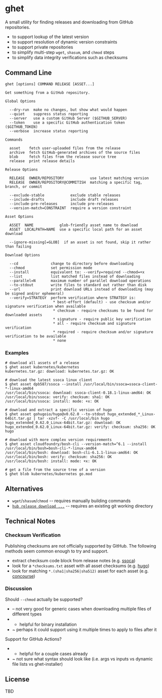 # ghet

A small utility for finding releases and downloading from GitHub repositories.

 * to support lookup of the latest version
 * to support resolution of dynamic version constraints
 * to support private repositories
 * to simplify multi-step `wget`, `shasum`, and `chmod` steps
 * to simplify data integrity verifications such as checksums

## Command Line

```
ghet [options] COMMAND RELEASE [ASSET...]

Get something from a GitHub repository.

Global Options

  --dry-run  make no changes, but show what would happen
  --quiet    suppress status reporting
  --server   use a custom GitHub Server ($GITHUB_SERVER)
  --token    use a specific GitHub authentication token ($GITHUB_TOKEN)
  --verbose  increase status reporting

Commands

  asset    fetch user-uploaded files from the release
  archive  fetch GitHub-generated archives of the source files
  blob     fetch files from the release source tree
  release  print release details

Release Options

  RELEASE  OWNER/REPOSITORY            use latest matching version
  RELEASE  OWNER/REPOSITORY@COMMITISH  matching a specific tag, branch, or commit

  --exclude-stable            exclude stable releases
  --include-drafts            include draft releases
  --include-pre-releases      include pre-releases
  --version-match=CONSTRAINT  require a version constraint

Asset Options

  ASSET  NAME            glob-friendly asset name to download
  ASSET  LOCALPATH=NAME  use a specific local path for an asset download

  --ignore-missing[=GLOB]  if an asset is not found, skip it rather than failing

Download Options

  --cd               change to directory before downloading
  --chmod            set permission mode
  --install          equivalent to: --verify=required --chmod=+x
  --list             list matched files instead of downloading
  --parallel=N       maximum number of parallel download operations
  --to-stdout        write files to standard out rather than disk
  --url              print download URLs instead of downloading (may be signed and/or ephemeral)
  --verify=STRATEGY  perform verification where STRATEGY is:
                      * best-effort (default) - use checksum and/or signature verification when available
                      * checksum - require checksums to be found for downloaded assets
                      * signature - require public key verification
                      * all - require checksum and signature verification
                      * required - require checksum and/or signature verification to be available
                      * none
```

### Examples

```
# download all assets of a release
$ ghet asset kubernetes/kubernetes
kubernetes.tar.gz: download: kubernetes.tar.gz: OK

# download the latest ssoca linux client
$ ghet asset dpb587/ssoca --install /usr/local/bin/ssoca=ssoca-client-*-linux-amd64
/usr/local/bin/ssoca: download: ssoca-client-0.18.1-linux-amd64: OK
/usr/local/bin/ssoca: verify: checksum: sha1: OK
/usr/local/bin/ssoca: install: mode: +x: OK

# download and extract a specific version of hugo
$ ghet asset gohugoio/hugo@v0.62.0 --to-stdout hugo_extended_*_Linux-64bit.tar.gz | tar -xzvf- -C /usr/local/bin hugo
hugo_extended_0.62.0_Linux-64bit.tar.gz: download: OK
hugo_extended_0.62.0_Linux-64bit.tar.gz: verify: checksum: sha256: OK
hugo

# download with more complex version requirements
$ ghet asset cloudfoundry/bosh-cli --version-match=^6.1 --install /usr/local/bin/bosh=bosh-cli-*-linux-amd64
/usr/local/bin/bosh: download: bosh-cli-6.1.1-linux-amd64: OK
/usr/local/bin/bosh: verify: checksum: sha256: OK
/usr/local/bin/bosh: install: mode: +x: OK

# get a file from the source tree of a version
$ ghet blob kubernetes/kubernetes go.mod
```

## Alternatives

 * `wget`/`shasum`/`chmod` -- requires manually building commands
 * [`hub release download ...`](https://github.com/github/hub/blob/3344f0cec5672ed262ec65e5efa4d91e4a6b26db/commands/release.go#L24) -- requires an existing git working directory

## Technical Notes

### Checksum Verification

Publishing checksums are not officially supported by GitHub. The following methods seem common enough to try and support.

 * extract checksum code block from release notes (e.g. [ssoca](https://github.com/dpb587/ssoca/releases/tag/v0.18.1))
 * look for a `*checksums.txt` asset with all asset checksums (e.g. [hugo](https://github.com/gohugoio/hugo/releases/tag/v0.62.0))
 * look for matching `*.(sha1|sha256|sha512)` asset for each asset (e.g. [concourse](https://github.com/concourse/concourse/releases/tag/v5.5.7))

### Discussion

Should `--chmod` actually be supported?

 * – not very good for generic cases when downloading multiple files of different types
 * + helpful for binary installation
 * ~ perhaps it could support using it multiple times to apply to files after it

Support for GitHub Actions?

 * + helpful for a couple cases already
 * ~ not sure what syntax should look like (i.e. args vs inputs vs dynamic file lists vs ghet-installer)

## License

TBD

